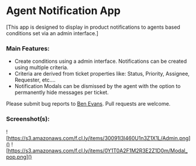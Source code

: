 # Agent Notification App

[This app is designed to display in product notifications to agents based conditions set via an admin interface.]

### Main Features:

* Create conditions using a admin interface. Notifications can be created using multiple criteria.
* Criteria are derived from ticket properties like: Status, Priority, Assignee, Requester, etc....
* Notification Modals can be dismissed by the agent with the option to permanently hide messages per ticket.

Please submit bug reports to [Ben Evans](mailto:bevans@zendesk.com). Pull requests are welcome.

### Screenshot(s):
![https://s3.amazonaws.com/f.cl.ly/items/30091l3l460U1n3Z1X1L/Admin.png]()
![https://s3.amazonaws.com/f.cl.ly/items/0Y1T0A2F1M2R3E2Z1D0m/Modal_pop.png]()